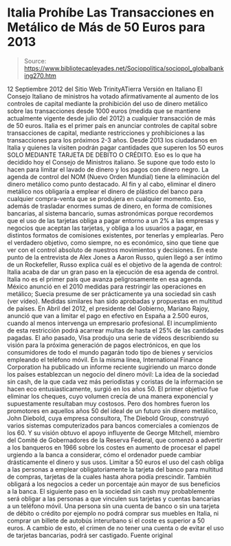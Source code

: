 # Italia Prohíbe Las Transacciones en Metálico de Más de 50 Euros para 2013

> Source: https://www.bibliotecapleyades.net/Sociopolitica/sociopol_globalbanking270.htm

12 Septiembre 2012
del Sitio Web
TrinityATierra
Versión en
Italiano
El Consejo Italiano de ministros ha votado afirmativamente al aumento de los
controles de capital mediante la prohibición del uso de dinero metálico
sobre las transacciones desde 1000 euros (medida que se mantiene actualmente
vigente desde julio del 2012) a cualquier transacción de más de 50 euros.
Italia es el primer país en anunciar controles de capital sobre
transacciones de capital, mediante restricciones y prohibiciones a las
transacciones para los próximos 2-3 años.
Desde 2013 los ciudadanos en Italia y quienes la visiten podrán pagar
cantidades que superen los 50 euros SOLO MEDIANTE TARJETA DE DEBITO O
CRÉDITO.
Eso es lo que ha decidido hoy el Consejo de Ministros italiano.
Se supone que todo esto lo hacen para limitar el
lavado de dinero y los
pagos con dinero negro.
La agenda de control del NOM (Nuevo
Orden Mundial) tiene la eliminación
del dinero metálico como punto destacado. Al fin y al cabo, eliminar el
dinero metálico nos obligaría a emplear el dinero de plástico del banco para
cualquier compra-venta que se produjera en cualquier momento.
Eso, además de
trasladar enormes sumas de dinero, en forma de comisiones bancarias, al
sistema bancario, sumas astronómicas porque recordemos que el uso de las
tarjetas obliga a pagar entorno a un 2% a las empresas y negocios que
aceptan las tarjetas, y obliga a los usuarios a pagar, en distintos formatos
de comisiones existentes, por tenerlas y emplearlas.
Pero el verdadero objetivo, como siempre, no es económico, sino que tiene
que ver con el control absoluto de nuestros movimientos y decisiones.
En este punto de la
entrevista de Alex Jones a
Aaron Russo, quien llegó a
ser íntimo de un Rockefeller,
Russo
explica cuál es el objetivo de la agenda de control:
Italia acaba de dar un gran paso en la ejecución de esa agenda de control.
Italia no es el primer país que avanza peligrosamente en esa agenda. México
anunció en el 2010 medidas para restringir las operaciones en metálico;
Suecia presume de ser prácticamente ya una sociedad sin cash (ver
vídeo). Medidas similares han sido aprobadas y propuestas en multitud de
países.
En Abril del 2012, el presidente del Gobierno, Mariano Rajoy,
anunció que van a limitar el pago en efectivo en España a 2.500 euros,
cuando al menos intervenga un empresario profesional.
El incumplimiento de
esta restricción podrá acarrear multas de hasta el 25% de las cantidades
pagadas.
El año pasado, Visa produjo una serie de vídeos describiendo su visión para
la próxima generación de pagos electrónicos, en que los consumidores de todo
el mundo pagarán todo tipo de bienes y servicios empleando el teléfono móvil.
En la misma línea, International Finance Corporation ha publicado un
informe reciente sugiriendo un marco donde los países establezcan un negocio
del dinero móvil:
La idea de la sociedad sin cash, de la que cada vez más periodistas y
coristas de la información se hacen eco entusiasticamente, surgió en los
años 50. El primer objetivo fue eliminar los cheques, cuyo volumen crecía de
una manera exponencial y supuestamente resultaban muy costosos.
Pero dos hombres fueron los promotores en aquellos años 50 del ideal de un
futuro sin dinero metálico, John Diebold, cuya empresa consultora,
The
Diebold Group, construyó varios sistemas computerizados para bancos
comerciales a comienzos de los 60.
Y su visión obtuvo el apoyo influyente de George Mitchell, miembro del
Comité de Gobernadores de
la Reserva Federal, que comenzó a advertir a los
banqueros en 1966 sobre los costes en aumento de procesar el papel urgiendo
a la banca a considerar,
cómo el ordenador puede cambiar drásticamente el
dinero y sus usos.
Limitar a 50 euros el uso del cash obliga a las personas a emplear
obligatoriamente la tarjeta del banco para multitud de compras, tarjetas de
la cuales hasta ahora podía prescindir.
También obligará a los negocios a
ceder un porcentaje aún mayor de sus beneficios a la banca.
El siguiente paso en la sociedad sin cash muy probablemente será obligar a
las personas a que vinculen sus tarjetas y cuentas bancarias a un teléfono
móvil. Una persona sin una cuenta de banco o sin una tarjeta de débito o
crédito por ejemplo no podrá comprar sus muebles en Italia, ni comprar un
billete de autobús interurbano si el coste es superior a 50 euros.
A cambio
de esto, el crimen de no tener una cuenta o de evitar el uso de tarjetas
bancarias, podrá ser castigado.
Fuente original
